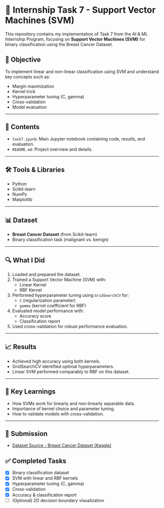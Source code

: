 # 🧠 Internship Task 7 - Support Vector Machines (SVM)

This repository contains my implementation of Task 7 from the AI & ML Internship Program, focusing on **Support Vector Machines (SVM)** for binary classification using the Breast Cancer Dataset.

## 📌 Objective
To implement linear and non-linear classification using SVM and understand key concepts such as:
- Margin maximization
- Kernel trick
- Hyperparameter tuning (C, gamma)
- Cross-validation
- Model evaluation

---

## 📂 Contents

- `task7.ipynb`: Main Jupyter notebook containing code, results, and evaluation.
- `README.md`: Project overview and details.

---

## 🛠 Tools & Libraries
- Python
- Scikit-learn
- NumPy
- Matplotlib

---

## 📊 Dataset
- **Breast Cancer Dataset** (from Scikit-learn)
- Binary classification task (malignant vs. benign)

---

## 🔍 What I Did

1. Loaded and prepared the dataset.
2. Trained a Support Vector Machine (SVM) with:
   - Linear Kernel
   - RBF Kernel
3. Performed hyperparameter tuning using `GridSearchCV` for:
   - `C` (regularization parameter)
   - `gamma` (kernel coefficient for RBF)
4. Evaluated model performance with:
   - Accuracy score
   - Classification report
5. Used cross-validation for robust performance evaluation.

---

## 📈 Results

- Achieved high accuracy using both kernels.
- GridSearchCV identified optimal hyperparameters.
- Linear SVM performed comparably to RBF on this dataset.

---

## 🧠 Key Learnings

- How SVMs work for linearly and non-linearly separable data.
- Importance of kernel choice and parameter tuning.
- How to validate models with cross-validation.

---

## 🔗 Submission

- [Dataset Source - Breast Cancer Dataset (Kaggle)](https://www.kaggle.com/datasets/yasserh/breast-cancer-dataset)


## ✅ Completed Tasks

- [x] Binary classification dataset
- [x] SVM with linear and RBF kernels
- [x] Hyperparameter tuning (C, gamma)
- [x] Cross-validation
- [x] Accuracy & classification report
- [ ] (Optional) 2D decision boundary visualization
